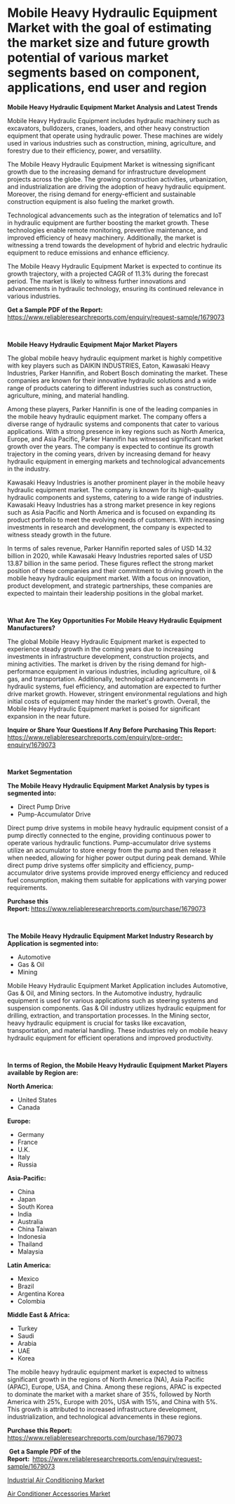 <p><h1>Mobile Heavy Hydraulic Equipment Market with the goal of estimating the market size and future growth potential of various market segments based on component, applications, end user and region</h1></p><p><strong>Mobile Heavy Hydraulic Equipment Market Analysis and Latest Trends</strong></p>
<p><p>Mobile Heavy Hydraulic Equipment includes hydraulic machinery such as excavators, bulldozers, cranes, loaders, and other heavy construction equipment that operate using hydraulic power. These machines are widely used in various industries such as construction, mining, agriculture, and forestry due to their efficiency, power, and versatility.</p><p>The Mobile Heavy Hydraulic Equipment Market is witnessing significant growth due to the increasing demand for infrastructure development projects across the globe. The growing construction activities, urbanization, and industrialization are driving the adoption of heavy hydraulic equipment. Moreover, the rising demand for energy-efficient and sustainable construction equipment is also fueling the market growth.</p><p>Technological advancements such as the integration of telematics and IoT in hydraulic equipment are further boosting the market growth. These technologies enable remote monitoring, preventive maintenance, and improved efficiency of heavy machinery. Additionally, the market is witnessing a trend towards the development of hybrid and electric hydraulic equipment to reduce emissions and enhance efficiency.</p><p>The Mobile Heavy Hydraulic Equipment Market is expected to continue its growth trajectory, with a projected CAGR of 11.3% during the forecast period. The market is likely to witness further innovations and advancements in hydraulic technology, ensuring its continued relevance in various industries.</p></p>
<p><strong>Get a Sample PDF of the Report:&nbsp;</strong> <a href="https://www.reliableresearchreports.com/enquiry/request-sample/1679073">https://www.reliableresearchreports.com/enquiry/request-sample/1679073</a></p>
<p>&nbsp;</p>
<p><strong>Mobile Heavy Hydraulic Equipment Major Market Players</strong></p>
<p><p>The global mobile heavy hydraulic equipment market is highly competitive with key players such as DAIKIN INDUSTRIES, Eaton, Kawasaki Heavy Industries, Parker Hannifin, and Robert Bosch dominating the market. These companies are known for their innovative hydraulic solutions and a wide range of products catering to different industries such as construction, agriculture, mining, and material handling.</p><p>Among these players, Parker Hannifin is one of the leading companies in the mobile heavy hydraulic equipment market. The company offers a diverse range of hydraulic systems and components that cater to various applications. With a strong presence in key regions such as North America, Europe, and Asia Pacific, Parker Hannifin has witnessed significant market growth over the years. The company is expected to continue its growth trajectory in the coming years, driven by increasing demand for heavy hydraulic equipment in emerging markets and technological advancements in the industry.</p><p>Kawasaki Heavy Industries is another prominent player in the mobile heavy hydraulic equipment market. The company is known for its high-quality hydraulic components and systems, catering to a wide range of industries. Kawasaki Heavy Industries has a strong market presence in key regions such as Asia Pacific and North America and is focused on expanding its product portfolio to meet the evolving needs of customers. With increasing investments in research and development, the company is expected to witness steady growth in the future.</p><p>In terms of sales revenue, Parker Hannifin reported sales of USD 14.32 billion in 2020, while Kawasaki Heavy Industries reported sales of USD 13.87 billion in the same period. These figures reflect the strong market position of these companies and their commitment to driving growth in the mobile heavy hydraulic equipment market. With a focus on innovation, product development, and strategic partnerships, these companies are expected to maintain their leadership positions in the global market.</p></p>
<p>&nbsp;</p>
<p><strong>What Are The Key Opportunities For Mobile Heavy Hydraulic Equipment Manufacturers?</strong></p>
<p><p>The global Mobile Heavy Hydraulic Equipment market is expected to experience steady growth in the coming years due to increasing investments in infrastructure development, construction projects, and mining activities. The market is driven by the rising demand for high-performance equipment in various industries, including agriculture, oil & gas, and transportation. Additionally, technological advancements in hydraulic systems, fuel efficiency, and automation are expected to further drive market growth. However, stringent environmental regulations and high initial costs of equipment may hinder the market's growth. Overall, the Mobile Heavy Hydraulic Equipment market is poised for significant expansion in the near future.</p></p>
<p><strong>Inquire or Share Your Questions If Any Before Purchasing This Report:</strong> <a href="https://www.reliableresearchreports.com/enquiry/pre-order-enquiry/1679073">https://www.reliableresearchreports.com/enquiry/pre-order-enquiry/1679073</a></p>
<p>&nbsp;</p>
<p><strong>Market Segmentation</strong></p>
<p><strong>The Mobile Heavy Hydraulic Equipment Market Analysis by types is segmented into:</strong></p>
<p><ul><li>Direct Pump Drive</li><li>Pump-Accumulator Drive</li></ul></p>
<p><p>Direct pump drive systems in mobile heavy hydraulic equipment consist of a pump directly connected to the engine, providing continuous power to operate various hydraulic functions. Pump-accumulator drive systems utilize an accumulator to store energy from the pump and then release it when needed, allowing for higher power output during peak demand. While direct pump drive systems offer simplicity and efficiency, pump-accumulator drive systems provide improved energy efficiency and reduced fuel consumption, making them suitable for applications with varying power requirements.</p></p>
<p><strong>Purchase this Report:&nbsp;</strong><a href="https://www.reliableresearchreports.com/purchase/1679073">https://www.reliableresearchreports.com/purchase/1679073</a></p>
<p>&nbsp;</p>
<p><strong>The Mobile Heavy Hydraulic Equipment Market Industry Research by Application is segmented into:</strong></p>
<p><ul><li>Automotive</li><li>Gas & Oil</li><li>Mining</li></ul></p>
<p><p>Mobile Heavy Hydraulic Equipment Market Application includes Automotive, Gas & Oil, and Mining sectors. In the Automotive industry, hydraulic equipment is used for various applications such as steering systems and suspension components. Gas & Oil industry utilizes hydraulic equipment for drilling, extraction, and transportation processes. In the Mining sector, heavy hydraulic equipment is crucial for tasks like excavation, transportation, and material handling. These industries rely on mobile heavy hydraulic equipment for efficient operations and improved productivity.</p></p>
<p>&nbsp;</p>
<p><strong>In terms of Region, the Mobile Heavy Hydraulic Equipment Market Players available by Region are:</strong></p>
<p>
    <p> <strong> North America: </strong>
        <ul>
            <li>United States</li>
            <li>Canada</li>
        </ul>
        </p> 
    <p> <strong> Europe: </strong>
        <ul>
            <li>Germany</li>
            <li>France</li>
            <li>U.K.</li>
            <li>Italy</li>
            <li>Russia</li>
        </ul>
        </p> 
    <p> <strong> Asia-Pacific: </strong>
        <ul>
            <li>China</li>
            <li>Japan</li>
            <li>South Korea</li>
            <li>India</li>
            <li>Australia</li>
            <li>China Taiwan</li>
            <li>Indonesia</li>
            <li>Thailand</li>
            <li>Malaysia</li>
        </ul>
        </p> 
    <p> <strong> Latin America: </strong>
        <ul>
            <li>Mexico</li>
            <li>Brazil</li>
            <li>Argentina Korea</li>
            <li>Colombia</li>
        </ul>
        </p> 
    <p> <strong> Middle East & Africa: </strong>
        <ul>
            <li>Turkey</li>
            <li>Saudi</li>
            <li>Arabia</li>
            <li>UAE</li>
            <li>Korea</li>
        </ul>
    </p>
    </p>
<p><p>The mobile heavy hydraulic equipment market is expected to witness significant growth in the regions of North America (NA), Asia Pacific (APAC), Europe, USA, and China. Among these regions, APAC is expected to dominate the market with a market share of 35%, followed by North America with 25%, Europe with 20%, USA with 15%, and China with 5%. This growth is attributed to increased infrastructure development, industrialization, and technological advancements in these regions.</p></p>
<p><strong>Purchase this Report: </strong><a href="https://www.reliableresearchreports.com/purchase/1679073">https://www.reliableresearchreports.com/purchase/1679073</a></p>
<p>&nbsp;<strong>Get a Sample PDF of the Report:&nbsp;&nbsp;</strong><a href="https://www.reliableresearchreports.com/enquiry/request-sample/1679073">https://www.reliableresearchreports.com/enquiry/request-sample/1679073</a></p>
<p><strong></strong></p>
<p><p><a href="https://github.com/Angelnienowdseej3e45z3p8c/Market-Research-Report-List-1/blob/main/industrial-air-conditioning-market.md">Industrial Air Conditioning Market</a></p><p><a href="https://github.com/brentleyjimmiealvaradoz4l1rea/Market-Research-Report-List-1/blob/main/air-conditioner-accessories-market.md">Air Conditioner Accessories Market</a></p></p>